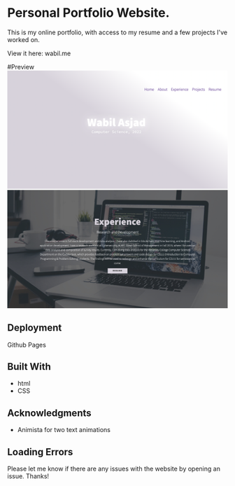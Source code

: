 # Personal Portfolio Website. 

This is my online portfolio, with access to my resume and a few projects I've worked on. 

View it here: wabil.me

#Preview
![Error 404](https://github.com/wabilasjad/wabilasjad.github.io/blob/master/home.png)
![Error 4040](https://github.com/wabilasjad/wabilasjad.github.io/blob/master/exp.png)

## Deployment

Github Pages

## Built With

* html
* CSS

## Acknowledgments

* Animista for two text animations

## Loading Errors

Please let me know if there are any issues with the website by opening an issue. Thanks!
